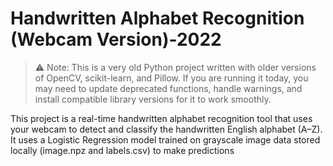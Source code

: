 # Handwritten Alphabet Recognition (Webcam Version)-2022
> ⚠️ Note: This is a very old Python project written with older versions of OpenCV, scikit-learn, and Pillow.
> If you are running it today, you may need to update deprecated functions, handle warnings, and install compatible library versions for it to work smoothly.

This project is a real-time handwritten alphabet recognition tool that uses your webcam to detect and classify the handwritten English alphabet (A–Z).
It uses a Logistic Regression model trained on grayscale image data stored locally (image.npz and labels.csv) to make predictions

